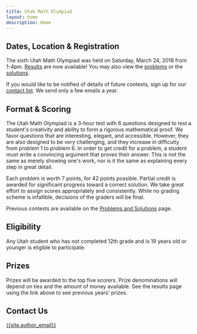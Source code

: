 ```yaml
---
title: Utah Math Olympiad
layout: home
description: Home
---
```


## Dates, Location & Registration

The sixth Utah Math Olympiad was held on Saturday, March 24, 2018 from 1-4pm. 
[Results](results) are now available!
You may also view the [problems](/doc/2018UtahMathOlympiad.pdf) or the [solutions](/doc/2018UtahMathOlympiadSolutions.pdf).

<!-- Registration: -->
<!-- <center><span>
<a class="registerlink" href="https://goo.gl/forms/A9XnG9OyHPojz19z2">REGISTER HERE</a>
</span></center> -->

If you would like to be notified of details of future contests, sign up for our [contact list](https://goo.gl/forms/f1nIgeAUI4V6WStI2). We send only a few emails a year.

## Format & Scoring

The Utah Math Olympiad is a 3-hour test with 6 questions designed to test a student's creativity and ability to form a rigorous mathematical proof. We favor questions that are interesting, elegant, and accessible. However, they are also designed to be very challenging, and they increase in difficulty from problem 1 to problem 6. In order to get credit for a problem, a student must write a convincing argument that proves their answer. This is not the same as merely showing one's work, nor is it the same as explaining every step in great detail.

Each problem is worth 7 points, for 42 points possible. Partial credit is awarded for significant progress toward a correct solution. We take great effort to assign scores appropriately and consistently. While no grading scheme is infallible, decisions of the graders will be final.

Previous contests are available on the [Problems and Solutions](problems) page.

## Eligibility

Any Utah student who has not completed 12th grade and is 19 years old or younger is eligible to participate.

## Prizes

Prizes will be awarded to the top five scorers. Prize denominations will depend on ties and the amount of money available. See the results page using the link above to see previous years' prizes.

## Contact Us

[{{site.author_email}}](mailto:{{site.author_email}})
